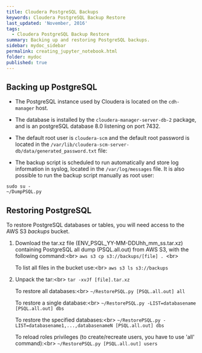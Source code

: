 ```yaml
---
title: Cloudera PostgreSQL Backups
keywords: Cloudera PostgreSQL Backup Restore
last_updated: 'November, 2016'
tags:
  - Cloudera PostgreSQL Backup Restore
summary: Backing up and restoring PostgreSQL backups. 
sidebar: mydoc_sidebar
permalink: creating_jupyter_notebook.html
folder: mydoc
published: true
---
```


## Backing up PostgreSQL

* The PostgreSQL instance used by Cloudera is located on the `cdh-manager` host. 

* The database is installed by the `cloudera-manager-server-db-2` package, and is an postgreSQL database 8.0 listening on port 7432.

* The default root user is `cloudera-scm` and the default root password is located in the `/var/lib/cloudera-scm-server-db/data/generated_password.txt` file:


* The backup script is scheduled to run automatically and store log information in syslog, located in the `/var/log/messages` file. It is also possible to run the backup script manually as root user:
```
sudo su -
~/DumpPSQL.py
```

## Restoring PostgreSQL

To restore PostgreSQL databases or tables, you will need access to the AWS S3 *backups* bucket.

1. Download the tar.xz file (ENV_PSQL_YY-MM-DDUhh_mm_ss.tar.xz) containing PostgreSQL all dump (PSQL.all.out) from AWS S3, with the following command:<br\>
   `aws s3 cp s3://backups/[file] . `<br\>

   To list all files in the bucket use:<br\>
   `aws s3 ls s3://backups`

2. Unpack the tar:<br\>
   `tar -xvJf [file].tar.xz`

   To restore all databases:<br\>
   `~/RestorePSQL.py [PSQL.all.out] all`

   To restore a single database:<br\>
   `~/RestorePSQL.py -LIST=databasename [PSQL.all.out] dbs`

   To restore the specified databases:<br\>
   `~/RestorePSQL.py -LIST=databasename1,...,databasenameN [PSQL.all.out] dbs`

   To reload roles privileges (to create/recreate users, you have to use 'all' command):<br\>
   `~/RestorePSQL.py [PSQL.all.out] users`
